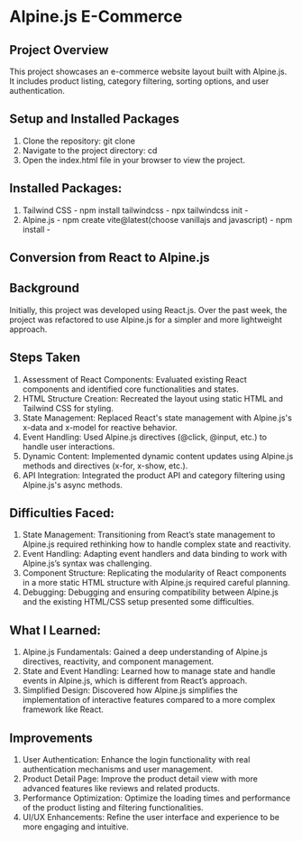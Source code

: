# Alpine.js E-Commerce
## Project Overview
This project showcases an e-commerce website layout built with Alpine.js. It includes product listing, category filtering, sorting options, and user authentication.
## Setup and Installed Packages
1. Clone the repository:
   git clone <repository-url>
2. Navigate to the project directory:
   cd <project-directory>
3. Open the index.html file in your browser to view the project.
## Installed Packages:
1. Tailwind CSS - npm install tailwindcss
                - npx tailwindcss init
                - <link href="https://cdn.jsdelivr.net/npm/tailwindcss@2.2.19/dist/tailwind.min.css" rel="stylesheet">
3. Alpine.js - npm create vite@latest(choose vanillajs and javascript)
             - npm install
             - <script src="https://unpkg.com/alpinejs@3.5.0/dist/cdn.min.js" defer></script>
## Conversion from React to Alpine.js
## Background
Initially, this project was developed using React.js. Over the past week, the project was refactored to use Alpine.js for a simpler and more lightweight approach.
## Steps Taken
1. Assessment of React Components: Evaluated existing React components and identified core functionalities and states.
2. HTML Structure Creation: Recreated the layout using static HTML and Tailwind CSS for styling.
3. State Management: Replaced React's state management with Alpine.js's x-data and x-model for reactive behavior.
4. Event Handling: Used Alpine.js directives (@click, @input, etc.) to handle user interactions.
5. Dynamic Content: Implemented dynamic content updates using Alpine.js methods and directives (x-for, x-show, etc.).
6. API Integration: Integrated the product API and category filtering using Alpine.js's async methods.

## Difficulties Faced:
1. State Management: Transitioning from React’s state management to Alpine.js required rethinking how to handle complex state and reactivity.
2. Event Handling: Adapting event handlers and data binding to work with Alpine.js’s syntax was challenging.
3. Component Structure: Replicating the modularity of React components in a more static HTML structure with Alpine.js required careful planning.
4. Debugging: Debugging and ensuring compatibility between Alpine.js and the existing HTML/CSS setup presented some difficulties.

## What I Learned:
1. Alpine.js Fundamentals: Gained a deep understanding of Alpine.js directives, reactivity, and component management.
2. State and Event Handling: Learned how to manage state and handle events in Alpine.js, which is different from React’s approach.
3. Simplified Design: Discovered how Alpine.js simplifies the implementation of interactive features compared to a more complex framework like React.

## Improvements
1. User Authentication: Enhance the login functionality with real authentication mechanisms and user management.
2. Product Detail Page: Improve the product detail view with more advanced features like reviews and related products.
3. Performance Optimization: Optimize the loading times and performance of the product listing and filtering functionalities.
4. UI/UX Enhancements: Refine the user interface and experience to be more engaging and intuitive.
